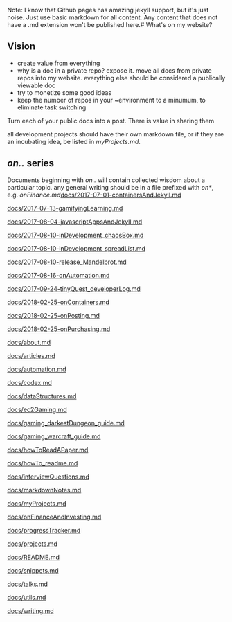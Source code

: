 Note: I know that Github pages has amazing jekyll support, but it's just noise.
Just use basic markdown for all content. Any content that does not have a .md
extension won't be published here.# What's on my website?

## Vision
- create value from everything
- why is a doc in a private repo? expose it. move all docs from private repos into my website. everything else should be considered a publically viewable doc
- try to monetize some good ideas
- keep the number of repos in your ~environment to a minumum, to eliminate task switching


Turn each of your public docs into a post.
There is value in sharing them

all development projects should have their own markdown file, or if they are an
incubating idea, be listed in _myProjects.md_.

## _on.._ series
Documents beginning with _on.._ will contain collected wisdom about a particular
topic.
any general writing should be in a file prefixed with _on*_, e.g. *onFinance.md*[docs/2017-07-01-containersAndJekyll.md](docs/2017-07-01-containersAndJekyll.md)

[docs/2017-07-13-gamifyingLearning.md](docs/2017-07-13-gamifyingLearning.md)

[docs/2017-08-04-javascriptAppsAndJekyll.md](docs/2017-08-04-javascriptAppsAndJekyll.md)

[docs/2017-08-10-inDevelopment_chaosBox.md](docs/2017-08-10-inDevelopment_chaosBox.md)

[docs/2017-08-10-inDevelopment_spreadList.md](docs/2017-08-10-inDevelopment_spreadList.md)

[docs/2017-08-10-release_Mandelbrot.md](docs/2017-08-10-release_Mandelbrot.md)

[docs/2017-08-16-onAutomation.md](docs/2017-08-16-onAutomation.md)

[docs/2017-09-24-tinyQuest_developerLog.md](docs/2017-09-24-tinyQuest_developerLog.md)

[docs/2018-02-25-onContainers.md](docs/2018-02-25-onContainers.md)

[docs/2018-02-25-onPosting.md](docs/2018-02-25-onPosting.md)

[docs/2018-02-25-onPurchasing.md](docs/2018-02-25-onPurchasing.md)

[docs/about.md](docs/about.md)

[docs/articles.md](docs/articles.md)

[docs/automation.md](docs/automation.md)

[docs/codex.md](docs/codex.md)

[docs/dataStructures.md](docs/dataStructures.md)

[docs/ec2Gaming.md](docs/ec2Gaming.md)

[docs/gaming_darkestDungeon_guide.md](docs/gaming_darkestDungeon_guide.md)

[docs/gaming_warcraft_guide.md](docs/gaming_warcraft_guide.md)

[docs/howToReadAPaper.md](docs/howToReadAPaper.md)

[docs/howTo_readme.md](docs/howTo_readme.md)

[docs/interviewQuestions.md](docs/interviewQuestions.md)

[docs/markdownNotes.md](docs/markdownNotes.md)

[docs/myProjects.md](docs/myProjects.md)

[docs/onFinanceAndInvesting.md](docs/onFinanceAndInvesting.md)

[docs/progressTracker.md](docs/progressTracker.md)

[docs/projects.md](docs/projects.md)

[docs/README.md](docs/README.md)

[docs/snippets.md](docs/snippets.md)

[docs/talks.md](docs/talks.md)

[docs/utils.md](docs/utils.md)

[docs/writing.md](docs/writing.md)


